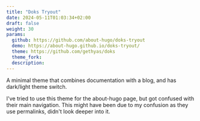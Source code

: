 ```yaml
---
title: "Doks Tryout"
date: 2024-05-11T01:03:34+02:00
draft: false
weight: 30
params:
  github: https://github.com/about-hugo/doks-tryout
  demo: https://about-hugo.github.io/doks-tryout/
  theme: https://github.com/gethyas/doks
  theme_fork: 
  description: 
---
```


A minimal theme that combines documentation with a blog,
and has dark/light theme switch. 
<!--more-->
I've tried to use this theme for the about-hugo page, but
got confused with their main navigation. This might have 
been due to my confusion as they use permalinks, didn't look
deeper into it.
